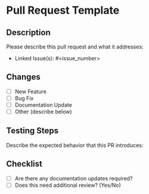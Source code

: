 # Pull Request Template

## Description

Please describe this pull request and what it addresses:

- Linked Issue(s): #<issue_number>

## Changes

- [ ] New Feature
- [ ] Bug Fix
- [ ] Documentation Update
- [ ] Other (describe below)

## Testing Steps

Describe the expected behavior that this PR introduces:

## Checklist

- [ ] Are there any documentation updates required?
- [ ] Does this need additional review? (Yes/No)

